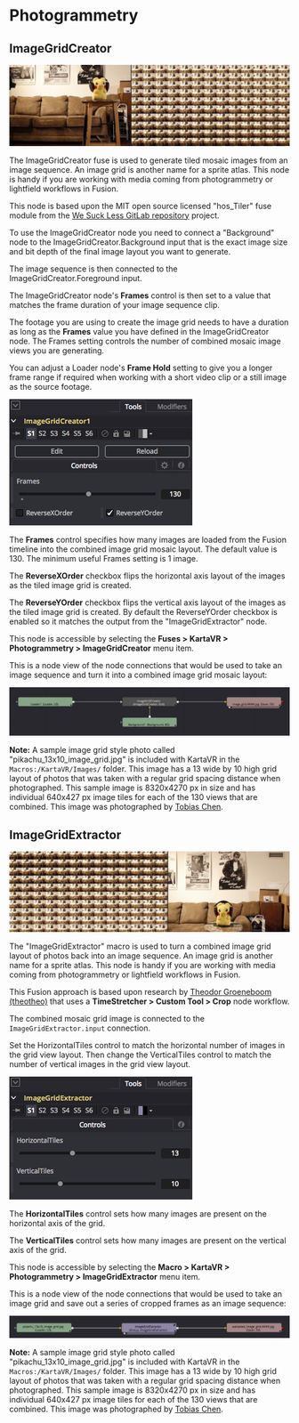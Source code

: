 # Photogrammetry #

## <a name="ImageGridCreator">ImageGridCreator</a> ##

![ImageGridCreator Fuse](images/fuse-image-grid-creator.jpg)

The ImageGridCreator fuse is used to generate tiled mosaic images from an image sequence. An image grid is another name for a sprite atlas. This node is handy if you are working with media coming from photogrammetry or lightfield workflows in Fusion.

This node is based upon the MIT open source licensed "hos_Tiler" fuse module from the [We Suck Less GitLab repository](https://gitlab.com/WeSuckLess/Reactor) project.

To use the ImageGridCreator node you need to connect a "Background" node to the ImageGridCreator.Background input that is the exact image size and bit depth of the final image layout you want to generate.

The image sequence is then connected to the ImageGridCreator.Foreground input.

The ImageGridCreator node's **Frames** control is then set to a value that matches the frame duration of your image sequence clip.

The footage you are using to create the image grid needs to have a duration as long as the **Frames** value you have defined in the ImageGridCreator node. The Frames setting controls the number of combined mosaic image views you are generating. 

You can adjust a Loader node's **Frame Hold** setting to give you a longer frame range if required when working with a short video clip or a still image as the source footage.

![ImageGridCreator GUI](images/fuse-image-grid-creator-gui.png)

The **Frames** control specifies how many images are loaded from the Fusion timeline into the combined image grid mosaic layout. The default value is 130. The minimum useful Frames setting is 1 image.

The **ReverseXOrder** checkbox flips the horizontal axis layout of the images as the tiled image grid is created.

The **ReverseYOrder** checkbox flips the vertical axis layout of the images as the tiled image grid is created. By default the ReverseYOrder checkbox is enabled so it matches the output from the "ImageGridExtractor" node.

This node is accessible by selecting the **Fuses > KartaVR > Photogrammetry > ImageGridCreator** menu item.

This is a node view of the node connections that would be used to take an image sequence and turn it into a combined image grid mosaic layout:

![ImageGridCreator Node](images/fuse-image-grid-creator-node.png)

**Note:** A sample image grid style photo called "pikachu_13x10_image_grid.jpg" is included with KartaVR in the `Macros:/KartaVR/Images/` folder. This image has a 13 wide by 10 high grid layout of photos that was taken with a regular grid spacing distance when photographed. This sample image is 8320x4270 px in size and has individual 640x427 px image tiles for each of the 130 views that are combined. This image was photographed by [Tobias Chen](http://www.tobiaschen.com).

## <a name="ImageGridExtractor">ImageGridExtractor</a> ##

![ImageGridExtractor Fuse](images/macro-image-grid-extractor.jpg)

The "ImageGridExtractor" macro is used to turn a combined image grid layout of photos back into an image sequence. An image grid is another name for a sprite atlas. This node is handy if you are working with media coming from photogrammetry or lightfield workflows in Fusion.

This Fusion approach is based upon research by [Theodor Groeneboom (theotheo)](http://www.euqahuba.com/) that uses a **TimeStretcher > Custom Tool > Crop** node workflow.

The combined mosaic grid image is connected to the `ImageGridExtractor.input` connection.

Set the HorizontalTiles control to match the horizontal number of images in the grid view layout. Then change the VerticalTiles control to match the number of vertical images in the grid view layout.

![ImageGridExtractor GUI](images/macro-image-grid-extractor-gui.png)

The **HorizontalTiles** control sets how many images are present on the horizontal axis of the grid. 

The **VerticalTiles** control sets how many images are present on the vertical axis of the grid. 

This node is accessible by selecting the **Macro > KartaVR > Photogrammetry > ImageGridExtractor** menu item.

This is a node view of the node connections that would be used to take an image grid and save out a series of cropped frames as an image sequence:

![ImageGridCImageGridExtractorreator Node](images/macro-image-grid-extractor-node.png)

**Note:** A sample image grid style photo called "pikachu_13x10_image_grid.jpg" is included with KartaVR in the `Macros:/KartaVR/Images/` folder. This image has a 13 wide by 10 high grid layout of photos that was taken with a regular grid spacing distance when photographed. This sample image is 8320x4270 px in size and has individual 640x427 px image tiles for each of the 130 views that are combined. This image was photographed by [Tobias Chen](http://www.tobiaschen.com).
